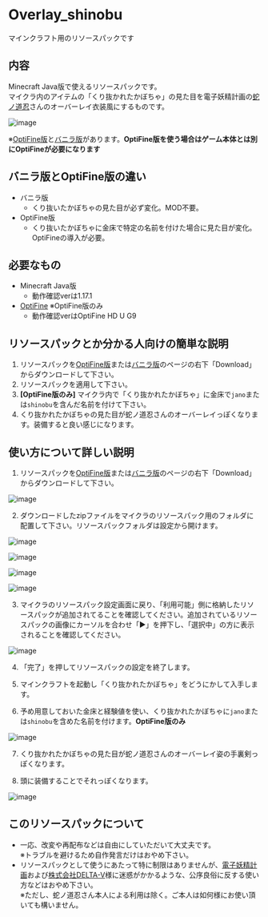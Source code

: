 # Overlay_shinobu

マインクラフト用のリソースパックです

## 内容

Minecraft Java版で使えるリソースパックです。  
マイクラ内のアイテムの「くり抜かれたかぼちゃ」の見た目を電子妖精計画の[蛇ノ道忍](https://twitter.com/janomichi4nobu)さんのオーバーレイ衣装風にするものです。

![image](https://user-images.githubusercontent.com/48405660/136654260-1ff9635f-324e-41f7-9c1f-837ed2625447.png)

※[OptiFine版](https://github.com/PocVtb/Overlay_shinobu/blob/main/Overlay_shinobu.zip)と[バニラ版](https://github.com/PocVtb/Overlay_shinobu/blob/main/Overlay_shinobu_vanilla.zip)があります。**OptiFine版を使う場合はゲーム本体とは別にOptiFineが必要になります**

## バニラ版とOptiFine版の違い

- バニラ版
  - くり抜いたかぼちゃの見た目が必ず変化。MOD不要。
- OptiFine版
  - くり抜いたかぼちゃに金床で特定の名前を付けた場合に見た目が変化。OptiFineの導入が必要。

## 必要なもの

- Minecraft Java版
  - 動作確認verは1.17.1
- [OptiFine](https://optifine.net/downloads) ※OptiFine版のみ
  - 動作確認verはOptiFine HD U G9

## リソースパックとか分かる人向けの簡単な説明

1. リソースパックを[OptiFine版](https://github.com/PocVtb/Overlay_shinobu/blob/main/Overlay_shinobu.zip)または[バニラ版](https://github.com/PocVtb/Overlay_shinobu/blob/main/Overlay_shinobu_vanilla.zip)のページの右下「Download」からダウンロードして下さい。
2. リソースパックを適用して下さい。
3. **[OptiFine版のみ]** マイクラ内で「くり抜かれたかぼちゃ」に金床で`jano`または`shinobu`を含んだ名前を付けて下さい。
4. くり抜かれたかぼちゃの見た目が蛇ノ道忍さんのオーバーレイっぽくなります。装備すると良い感じになります。

## 使い方について詳しい説明

1. リソースパックを[OptiFine版](https://github.com/PocVtb/Overlay_shinobu/blob/main/Overlay_shinobu.zip)または[バニラ版](https://github.com/PocVtb/Overlay_shinobu/blob/main/Overlay_shinobu_vanilla.zip)のページの右下「Download」からダウンロードして下さい。

  ![image](https://user-images.githubusercontent.com/48405660/136390042-d03a304a-d87a-40b1-a3cd-5c50b14e13c1.png)

2. ダウンロードしたzipファイルをマイクラのリソースパック用のフォルダに配置して下さい。リソースパックフォルダは設定から開けます。

  ![image](https://user-images.githubusercontent.com/48405660/136392773-80b2935a-6fb8-4fe0-942d-6cb9e7d45a78.png)  

  ![image](https://user-images.githubusercontent.com/48405660/136393164-c6b2b6fc-dd29-44e7-a736-a4f7da8b7ccd.png)  

  ![image](https://user-images.githubusercontent.com/48405660/136393584-e7d2d1c1-5f92-4ed9-ae04-c228b354bbb8.png)  

  ![image](https://user-images.githubusercontent.com/48405660/136394126-fb0cf0b4-d228-4e74-aa88-00eb4b6121fc.png)  

3. マイクラのリソースパック設定画面に戻り、「利用可能」側に格納したリソースパックが追加されてることを確認してください。追加されているリソースパックの画像にカーソルを合わせ「▶」を押下し、「選択中」の方に表示されることを確認してください。

  ![image](https://user-images.githubusercontent.com/48405660/136396924-18b36af6-a09f-4857-8646-1a13045c5209.png)

4. 「完了」を押してリソースパックの設定を終了します。

5. マインクラフトを起動し「くり抜かれたかぼちゃ」をどうにかして入手します。

6. 予め用意しておいた金床と経験値を使い、くり抜かれたかぼちゃに`jano`または`shinobu`を含めた名前を付けます。**OptiFine版のみ**

  ![image](https://user-images.githubusercontent.com/48405660/136401566-1700a634-a4e6-46ba-8765-dfbf835e7174.png)

7. くり抜かれたかぼちゃの見た目が蛇ノ道忍さんのオーバーレイ姿の手裏剣っぽくなります。

8. 頭に装備することでそれっぽくなります。

  ![image](https://user-images.githubusercontent.com/48405660/136405372-dfa56d89-a97e-45cd-8d1d-f71e92408b2c.png)

## このリソースパックについて

- 一応、改変や再配布などは自由にしていただいて大丈夫です。  
  ※トラブルを避けるため自作発言だけはおやめ下さい。
- リソースパックとして使うにあたって特に制限はありませんが、[電子妖精計画](https://www.denshiyousei.com/)および[株式会社DELTA-V](https://www.deltagames.co.jp/)様に迷惑がかかるような、公序良俗に反する使い方などはおやめ下さい。  
  ※ただし、蛇ノ道忍さん本人による利用は除く。ご本人は如何様にお使い頂いても構いません。

